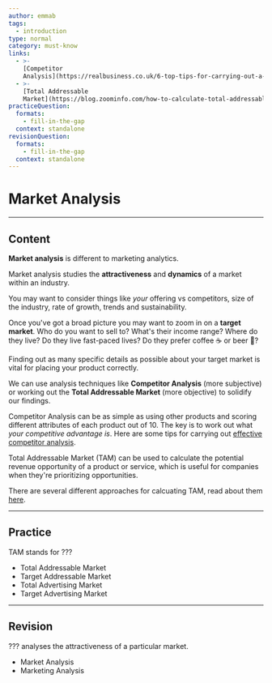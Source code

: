 ```yaml
---
author: emmab
tags:
  - introduction
type: normal
category: must-know
links:
  - >-
    [Competitor
    Analysis](https://realbusiness.co.uk/6-top-tips-for-carrying-out-a-thorough-competitor-analysis/){website}
  - >-
    [Total Addressable
    Market](https://blog.zoominfo.com/how-to-calculate-total-addressable-market/#:~:text=To%20calculate%20your%20market%20size,your%20company%20service%20or%20product.){website}
practiceQuestion:
  formats:
    - fill-in-the-gap
  context: standalone
revisionQuestion:
  formats:
    - fill-in-the-gap
  context: standalone
---
```


# Market Analysis


---

## Content

**Market analysis** is different to marketing analytics. 

Market analysis studies the **attractiveness** and **dynamics** of a market within an industry.

You may want to consider things like *your* offering vs competitors, size of the industry, rate of growth, trends and sustainability. 

Once you've got a broad picture you may want to zoom in on a **target market**. Who do you want to sell to? What's their income range? Where do they live? Do they live fast-paced lives? Do they prefer coffee ☕️ or beer 🍺? 

Finding out as many specific details as possible about your target market is vital for placing your product correctly.

We can use analysis techniques like **Competitor Analysis** (more subjective) or working out the **Total Addressable Market** (more objective) to solidify our findings.

Competitor Analysis can be as simple as using other products and scoring different attributes of each product out of 10. The key is to work out what *your competitive advantage is*. Here are some tips for carrying out [effective competitor analysis](https://realbusiness.co.uk/6-top-tips-for-carrying-out-a-thorough-competitor-analysis/).

Total Addressable Market (TAM) can be used to calculate the potential revenue opportunity of a product or service, which is useful for companies when they're prioritizing opportunities. 

There are several different approaches for calcuating TAM, read about them [here](https://blog.zoominfo.com/how-to-calculate-total-addressable-market/#:~:text=To%20calculate%20your%20market%20size,your%20company%20service%20or%20product.).


---

## Practice

TAM stands for ???

- Total Addressable Market
- Target Addressable Market
- Total Advertising Market
- Target Advertising Market


---

## Revision

??? analyses the attractiveness of a particular market.

- Market Analysis
- Marketing Analysis
